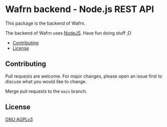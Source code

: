 # Wafrn backend - Node.js REST API

This package is the backend of Wafrn.

The backend of Wafrn uses [NodeJS](https://nodejs.org/en). Have fun doing stuff ;D

- [Contributing](#contributing)
- [License](#license)

## Contributing

Pull requests are welcome. For major changes, please open an issue first to
discuss what you would like to change.

Merge pull requests to the `main` branch.

## License

[GNU AGPLv3](https://choosealicense.com/licenses/agpl-3.0/)
